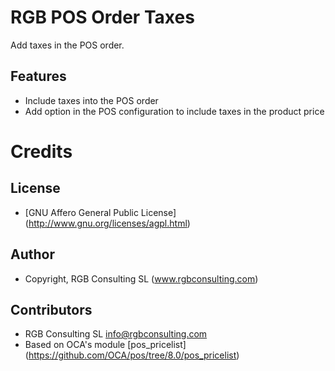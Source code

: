 RGB POS Order Taxes
===================

Add taxes in the POS order.

Features
--------

* Include taxes into the POS order
* Add option in the POS configuration to include taxes in the product price


Credits
=======

License
-------

* [GNU Affero General Public License] (http://www.gnu.org/licenses/agpl.html)

Author
------

* Copyright, RGB Consulting SL (www.rgbconsulting.com)

Contributors
------------

* RGB Consulting SL <info@rgbconsulting.com>
* Based on OCA's module [pos_pricelist] (https://github.com/OCA/pos/tree/8.0/pos_pricelist)
